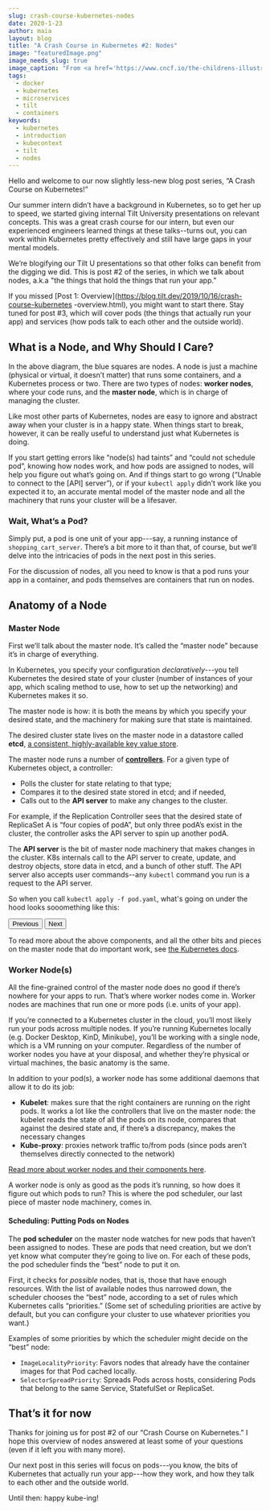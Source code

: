 ```yaml
---
slug: crash-course-kubernetes-nodes
date: 2020-1-23
author: maia
layout: blog
title: "A Crash Course in Kubernetes #2: Nodes"
image: "featuredImage.png"
image_needs_slug: true
image_caption: "From <a href='https://www.cncf.io/the-childrens-illustrated-guide-to-kubernetes/'>\"The Illustrated Children's Guide to Kubernetes\"</a>, licensed under Creative Commons Attribution (CC-BY-4.0)"
tags:
  - docker
  - kubernetes
  - microservices
  - tilt
  - containers
keywords:
  - kubernetes
  - introduction
  - kubecontext
  - tilt
  - nodes
---
```

<script src="/assets/js/slideshow.js"></script>

Hello and welcome to our now slightly less-new blog post series, “A Crash Course on Kubernetes!” 

Our summer intern didn’t have a background in Kubernetes, so to get her up to speed, we started
giving internal Tilt University presentations on relevant concepts. This was a great crash
course for our intern, but even our experienced engineers learned things at these talks--turns
out, you can work within Kubernetes pretty effectively and still have large gaps in your
mental models.

We’re blogifying our Tilt U presentations so that other folks can benefit from the digging we did.
This is post #2 of the series, in which we talk about nodes, a.k.a "the things that hold the things
that run your app."

If you missed [Post 1: Overview](https://blog.tilt.dev/2019/10/16/crash-course-kubernetes
-overview.html), you might want to start there. Stay tuned for post #3, which will cover pods
(the things that actually run your app) and services (how pods talk to each other and the
outside world).

## What is a Node, and Why Should I Care?
In the above diagram, the blue squares are nodes. A node is just a machine (physical or virtual,
it doesn’t matter) that runs some containers, and a Kubernetes process or two. There are two
types of nodes: **worker nodes**, where your code runs, and the **master node**, which is in
charge of managing the cluster.

Like most other parts of Kubernetes, nodes are easy to ignore and abstract away when your
cluster is in a happy state. When things start to break, however, it can be really useful to
understand just what Kubernetes is doing. 

If you start getting errors like “node(s) had taints” and “could not schedule pod”, knowing how
nodes work, and how pods are assigned to nodes, will help you figure out what’s going on. And
if things start to go wrong (“Unable to connect to the [API] server”), or if your `kubectl
apply` didn’t work like you expected it to, an accurate mental model of the master node and
all the machinery that runs your cluster will be a lifesaver.

### Wait, What’s a Pod?
Simply put, a pod is one unit of your app---say, a running instance of `shopping_cart_server`.
There’s a bit more to it than that, of course, but we’ll delve into the intricacies of pods in
the next post in this series. 

For the discussion of nodes, all you need to know is that a pod runs your app in a container,
and pods themselves are containers that run on nodes. 

## Anatomy of a Node
### Master Node
First we’ll talk about the master node. It’s called the “master node” because it’s in charge of everything.

In Kubernetes, you specify your configuration _declaratively_---you tell Kubernetes the desired
state of your cluster (number of instances of your app, which scaling method to use, how to set
up the networking) and Kubernetes makes it so. 

The master node is how: it is both the means by which you specify your desired state, and the
machinery for making sure that state is maintained.

The desired cluster state lives on the master node in a datastore called **etcd**, [a consistent,
highly-available key value store](https://etcd.io/). 

The master node runs a number of [**controllers**](https://kubernetes.io/docs/concepts/architecture/controller/).
For a given type of Kubernetes object, a controller: 
* Polls the cluster for state relating to that type; 
* Compares it to the desired state stored in etcd; and if needed,
* Calls out to the **API server** to make any changes to the cluster. 

For example, if the Replication Controller sees that the desired state of ReplicaSet A is “four
copies of podA”, but only three podA’s exist in the cluster, the controller asks the API server
to spin up another podA.

The **API server** is the bit of master node machinery that makes changes in the cluster. K8s
internals call to the API server to create, update, and destroy objects, store data in etcd,
and a bunch of other stuff. The API server also accepts user commands--any `kubectl` command
you run is a request to the API server.

So when you call `kubectl apply -f pod.yaml`, what's going on under the hood looks sooomething like this:

<!-- Adapted from https://codepen.io/gabrieleromanato/pen/pKrny -->
<div class="slider" id="main-slider"><!-- outermost container element -->
	<div class="slider-wrapper"><!-- innermost wrapper element -->
	    <!-- slides -->
		<div class="slide" data-image="/assets/images/crash-course-kubernetes-nodes/slide1.png"></div>
		<div class="slide" data-image="/assets/images/crash-course-kubernetes-nodes/slide2.png"></div>
		<div class="slide" data-image="/assets/images/crash-course-kubernetes-nodes/slide3.png"></div>
		<div class="slide" data-image="/assets/images/crash-course-kubernetes-nodes/slide4.png"></div>
		<div class="slide" data-image="/assets/images/crash-course-kubernetes-nodes/slide5.png"></div>
		<div class="slide" data-image="/assets/images/crash-course-kubernetes-nodes/slide6.png"></div>
		<div class="slide" data-image="/assets/images/crash-course-kubernetes-nodes/slide7.png"></div>
		<div class="slide" data-image="/assets/images/crash-course-kubernetes-nodes/slide8.png"></div>
		<div class="slide" data-image="/assets/images/crash-course-kubernetes-nodes/slide9.png"></div>
		<div class="slide" data-image="/assets/images/crash-course-kubernetes-nodes/slide10.png"></div>
	</div>
	<div class="slider-nav"><!-- "Previous" and "Next" actions -->
		<button class="slider-previous">Previous</button>
		<button class="slider-next">Next</button>
	</div>
</div>	


To read more about the above components, and all the other bits and pieces on the master node
that do important work, see [the Kubernetes docs](https://kubernetes.io/docs/concepts/overview/components/#master-components).

### Worker Node(s)
All the fine-grained control of the master node does no good if there’s nowhere for your apps to
run. That’s where worker nodes come in. Worker nodes are machines that run one or more pods
(i.e. units of your app).

If you’re connected to a Kubernetes cluster in the cloud, you’ll most likely run your pods across
multiple nodes. If you’re running Kubernetes locally (e.g. Docker Desktop, KinD, Minikube), you’ll
be working with a single node, which is a VM running on your computer. Regardless of the number
of worker nodes you have at your disposal, and whether they’re physical or virtual machines, the
basic anatomy is the same.

In addition to your pod(s), a worker node has some additional daemons that allow it to do its job:

* **Kubelet**: makes sure that the right containers are running on the right pods. It works a lot
like the controllers that live on the master node: the kubelet reads the state of all the pods
on its node, compares that against the desired state and, if there’s a discrepancy, makes the necessary changes
* **Kube-proxy**: proxies network traffic to/from pods (since pods aren’t themselves directly
connected to the network)

[Read more about worker nodes and their components here](https://kubernetes.io/docs/concepts/overview/components/#node-components).

A worker node is only as good as the pods it’s running, so how does it figure out which pods to
run? This is where the pod scheduler, our last piece of master node machinery, comes in.

#### Scheduling: Putting Pods on Nodes
The **pod scheduler** on the master node watches for new pods that haven’t been assigned to
nodes. These are pods that need creation, but we don’t yet know what computer they’re going to
live on. For each of these pods, the pod scheduler finds the “best” node to put it on.

First, it checks for _possible_ nodes, that is, those that have enough resources. With the list
of available nodes thus narrowed down, the scheduler chooses the “best” node, according to a set
of rules which Kubernetes calls “priorities.” (Some set of scheduling priorities are active by
default, but you can configure your cluster to use whatever priorities you want.) 

Examples of some priorities by which the scheduler might decide on the “best” node:
* `ImageLocalityPriority`: Favors nodes that already have the container images for that Pod cached locally.
* `SelectorSpreadPriority`: Spreads Pods across hosts, considering Pods that belong to the same Service, StatefulSet or ReplicaSet.

## That’s it for now
Thanks for joining us for post #2 of our “Crash Course on Kubernetes.” I hope this overview of
nodes answered at least some of your questions (even if it left you with many more). 

Our next post in this series will focus on pods---you know, the bits of Kubernetes that actually
run your app---how they work, and how they talk to each other and the outside world. 

Until then: happy kube-ing!

